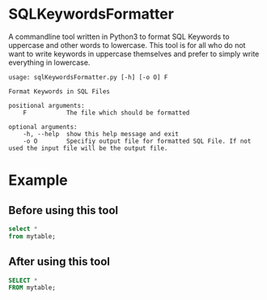 # SQLKeywordsFormatter
<p> 
A commandline tool written in Python3 to format SQL Keywords to uppercase and other words to lowercase. This tool is for all who do not want to write keywords in uppercase themselves and prefer to simply write everything in lowercase.
</p>

    usage: sqlKeywordsFormatter.py [-h] [-o O] F

    Format Keywords in SQL Files

    positional arguments:
        F           The file which should be formatted

    optional arguments:
        -h, --help  show this help message and exit
        -o O        Specifiy output file for formatted SQL File. If not used the input file will be the output file.
    
# Example
## Before using this tool
``` sql
select * 
from mytable;
```

## After using this tool
``` sql
SELECT *
FROM mytable;
```
